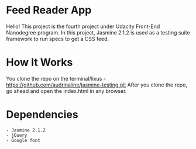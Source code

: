 # Feed Reader App

Hello! This project is the fourth project under Udacity Front-End Nanodegree program. In this project, Jasmine 2.1.2 is used as a testing suite framework to run specs to get a CSS feed.


# How It Works

You clone the repo on the terminal/lixus 
	- https://github.com/audrinaline/jasmine-testing.git
After you clone the repo, go ahead and open the index.html in any browser.

# Dependencies 
	- Jasmine 2.1.2
	- jQuery
	- Google font